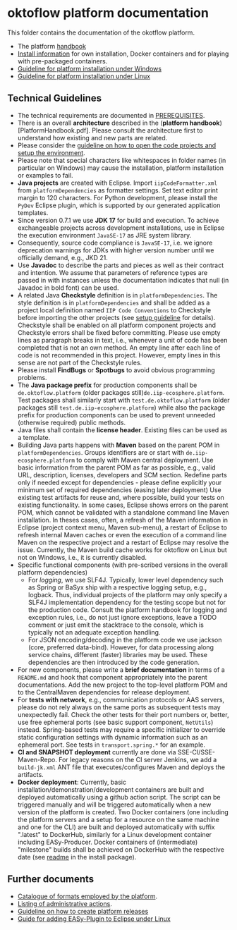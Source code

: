 # oktoflow platform documentation

This folder contains the documentation of the okotflow platform.

* The platform [handbook](PlatformHandbook.pdf)
* [Install information](INSTALL.md) for own installation, Docker containers and for playing with pre-packaged containers.
* [Guideline for platform installation under Windows](Platform_Installation_Guide_for_Windows.pdf)
* [Guideline for platform installation under Linux](Platform_Installation_Guide_for_Linux.pdf)

## Technical Guidelines
* The technical requirements are documented in [PREREQUISITES](PREREQUISITES.md).
* There is an overall **architecture** described in the (**platform handbook**)[PlatformHandbook.pdf]. Please consult the architecture first to understand how existing and new parts are related.
* Please consider the [guideline on how to open the code projects and setup the environment](Guideline.pdf?raw=true).
* Please note that special characters like whitespaces in folder names (in particular on Windows) may cause the installation, platform installation or examples to fail.  
* **Java projects** are created with Eclipse. Import ``iipCodeFormatter.xml`` from ``platformDependencies`` as formatter settings. Set text editor print margin to 120 characters. For Python development, please install the `PyDev` Eclipse plugin, which is supported by our generated application templates.
* Since version 0.7.1 we use **JDK 17** for build and execution. To achieve exchangeable projects across development installations, use in Eclipse the execution environment ``JavaSE-17`` as JRE system library.
* Consequently, source code compliance is ``JavaSE-17``, i.e. we ignore deprecation warnings for JDKs with higher version number until we officially demand, e.g., JKD 21.
* Use **Javadoc** to describe the parts and pieces as well as their contract and intention. We assume that parameters of reference types are passed in with instances unless the documentation indicates that null (in Javadoc in bold font) can be used.
* A related Java **Checkstyle** definition is in ``platformDependencies``. The style definition is in ``platformDependencies`` and shall be added as a project local definition named ``IIP Code Conventions`` to Checkstyle before importing the other projects (see [setup guideline](../documentation/Guideline.pdf?raw=true) for details). Checkstyle shall be enabled on all platform component projects and Checkstyle errors shall be fixed before committing. Please use empty lines as paragraph breaks in text, i.e., whenever a unit of code has been completed that is not an own method. An empty line after each line of code is not recommended in this project. However, empty lines in this sense are not part of the Checkstyle rules.
* Please install **FindBugs** or **Spotbugs** to avoid obvious programming problems.
* The **Java package prefix** for production components shall be ``de.oktoflow.platform`` (older packages still)``de.iip-ecosphere.platform``. Test packages shall similarly start with ``test.de.oktoflow.platform`` (older packages still ``test.de.iip-ecosphere.platform``) while also the package prefix for production components can be used to prevent unneeded (otherwise required) public methods.
* Java files shall contain the **license header**. Existing files can be used as a template.
* Building Java parts happens with **Maven** based on the parent POM in ``platformDependencies``. Groups identifiers are or start with ``de.iip-ecosphere.platform`` to comply with Maven central deployment. Use basic information from the parent POM as far as possible, e.g., valid URL, description, licenses, developers and SCM section. Redefine parts only if needed except for dependencies - please define explicitly your minimum set of required dependencies (easing later deployment) Use existing test artifacts for reuse and, where possible, build your tests on existing functionality. In some cases, Eclipse shows errors on the parent POM, which cannot be validated with a standalone command line Maven installation. In theses cases, often, a refresh of the Maven information in Eclipse (project context menu, Maven sub-menu), a restart of Eclipse to refresh internal Maven caches or even the execution of a command line Maven on the respective project and a restart of Eclipse may resolve the issue. Currently, the Maven build cache works for oktoflow on Linux but not on Windows, i.e., it is currently disabled.
* Specific functional components (with pre-scribed versions in the overall platform dependencies)
  * For *logging*, we use SLF4J. Typically, lower level dependency such as Spring or BaSyx ship with a respective logging setup, e.g., logback. Thus, individual projects of the platform may only specify a SLF4J implementation dependency for the testing scope but not for the production code. Consult the platform handbook for logging and exception rules, i.e., do not just ignore exceptions, leave a TODO comment or just emit the stacktrace to the console, which is typically not an adequate exception handling.
  * For JSON encoding/decoding in the platform code we use jackson (core, preferred data-bind). However, for data processing along service chains, different (faster) libraries may be used. These dependencies are then introduced by the code generation.
* For new components, please write a **brief documentation** in terms of a ``README.md`` and hook that component appropriately into the parent documentations. Add the new project to the top-level platform POM and to the CentralMaven dependencies for release deployment.
* For **tests with network**, e.g., communication protocols or AAS servers, please do not rely always on the same ports as subsequent tests may unexpectedly fail. Check the other tests for their port numbers or, better, use free ephemeral ports (see basic support component, ``NetUtils``) instead. Spring-based tests may require a specific initializer to override static configuration settings with dynamic information such as an ephemeral port. See tests in ``transport.spring.*`` for an example.
* **CI and SNAPSHOT deployment** currently are done via SSE-CI/SSE-Maven-Repo. For legacy reasons on the CI server Jenkins, we add a ``build-jk.xml`` ANT file that executes/configures Maven and deploys the artifacts.
* **Docker deployment**: Currently, basic installation/demonstration/development containers are built and deployed automatically using a github action script. The script can be triggered manually and will be triggered automatically when a new version of the platform is created. Two Docker containers (one including the platform servers and a setup for a resource on the same machine and one for the CLI) are built and deployed automatically with suffix ".latest" to DockerHub, similarly for a Linux development container including EASy-Producer. Docker containers of (intermediate) "milestone" builds shall be achieved on DockerHub with the respective date (see [readme](https://github.com/iip-ecosphere/platform/blob/main/platform/tools/Install/container/readme.txt) in the install package).

## Further documents 
* [Catalogue of formats employed by the platform](../documentation/FORMATS.md).
* [Listing of administrative actions](../documentation/ACTIONS.md).
* [Guideline on how to create platform releases](../documentation/RELEASE.md)
* [Guide for adding EASy-Plugin to Eclipse under Linux](../documentation/Guide_Adding_Eclipse-EASy-Plugin_on_Linux.pdf)
